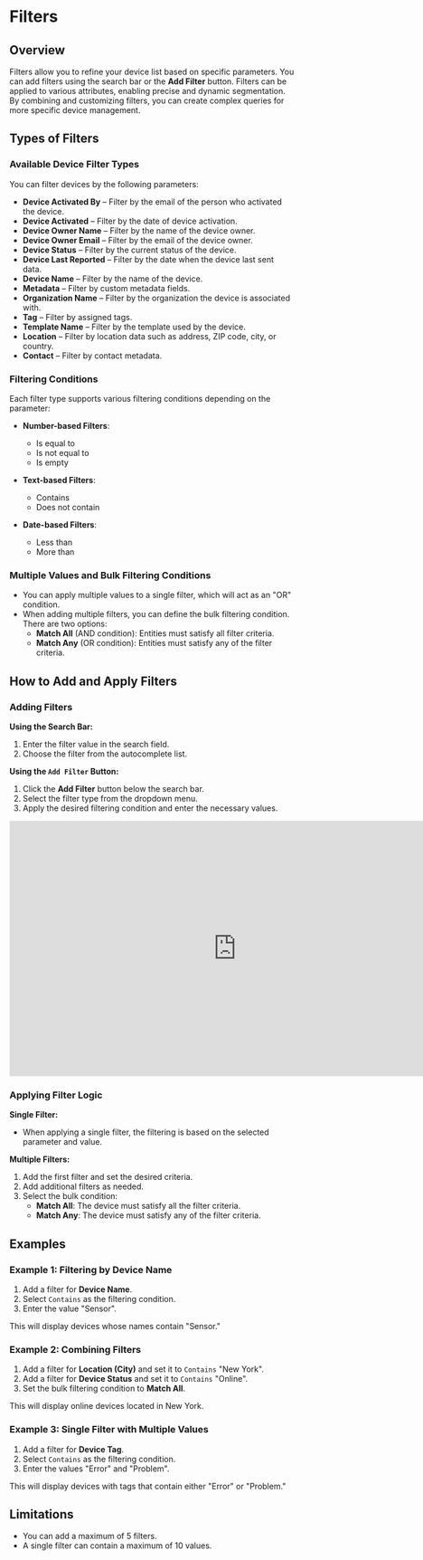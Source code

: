 # Filters

## Overview

Filters allow you to refine your device list based on specific parameters. You can add filters using the search bar or the **Add Filter** button. Filters can be applied to various attributes, enabling precise and dynamic segmentation. By combining and customizing filters, you can create complex queries for more specific device management.

## Types of Filters

### Available Device Filter Types

You can filter devices by the following parameters:
- **Device Activated By** – Filter by the email of the person who activated the device.
- **Device Activated** – Filter by the date of device activation.
- **Device Owner Name** – Filter by the name of the device owner.
- **Device Owner Email** – Filter by the email of the device owner.
- **Device Status** – Filter by the current status of the device.
- **Device Last Reported** – Filter by the date when the device last sent data.
- **Device Name** – Filter by the name of the device.
- **Metadata** – Filter by custom metadata fields.
- **Organization Name** – Filter by the organization the device is associated with.
- **Tag** – Filter by assigned tags.
- **Template Name** – Filter by the template used by the device.
- **Location** – Filter by location data such as address, ZIP code, city, or country.
- **Contact** – Filter by contact metadata.

### Filtering Conditions

Each filter type supports various filtering conditions depending on the parameter:

- **Number-based Filters**:
  - Is equal to
  - Is not equal to
  - Is empty

- **Text-based Filters**:
  - Contains
  - Does not contain

- **Date-based Filters**:
  - Less than
  - More than

### Multiple Values and Bulk Filtering Conditions

- You can apply multiple values to a single filter, which will act as an "OR" condition.
- When adding multiple filters, you can define the bulk filtering condition. There are two options:
  - **Match All** (AND condition): Entities must satisfy all filter criteria.
  - **Match Any** (OR condition): Entities must satisfy any of the filter criteria.

## How to Add and Apply Filters

### Adding Filters

**Using the Search Bar:**
1. Enter the filter value in the search field.
2. Choose the filter from the autocomplete list.

**Using the `Add Filter` Button:**
1. Click the **Add Filter** button below the search bar.
2. Select the filter type from the dropdown menu.
3. Apply the desired filtering condition and enter the necessary values.

<iframe style="border: 1px solid rgba(0, 0, 0, 0.1);" width="800" height="450" src="https://embed.figma.com/design/YLKVXxLLrTrK7nKmEA6IAq/Blynk.Documentation---source?node-id=58-76602&embed-host=share" allowfullscreen></iframe>

### Applying Filter Logic

**Single Filter:**
- When applying a single filter, the filtering is based on the selected parameter and value.

**Multiple Filters:**
1. Add the first filter and set the desired criteria.
2. Add additional filters as needed.
3. Select the bulk condition:
   - **Match All**: The device must satisfy all the filter criteria.
   - **Match Any**: The device must satisfy any of the filter criteria.


## Examples

### Example 1: Filtering by Device Name
1. Add a filter for **Device Name**.
2. Select `Contains` as the filtering condition.
3. Enter the value "Sensor".

This will display devices whose names contain "Sensor."

### Example 2: Combining Filters
1. Add a filter for **Location (City)** and set it to `Contains` "New York".
2. Add a filter for **Device Status** and set it to `Contains` "Online".
3. Set the bulk filtering condition to **Match All**.

This will display online devices located in New York.

### Example 3: Single Filter with Multiple Values
1. Add a filter for **Device Tag**.
2. Select `Contains` as the filtering condition.
3. Enter the values "Error" and "Problem".

This will display devices with tags that contain either "Error" or "Problem."


## Limitations

- You can add a maximum of 5 filters.
- A single filter can contain a maximum of 10 values.
